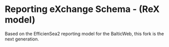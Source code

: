 # Reporting eXchange Schema - (ReX model)

Based on the EfficienSea2 reporting model for the BalticWeb, this fork is the next generation.
